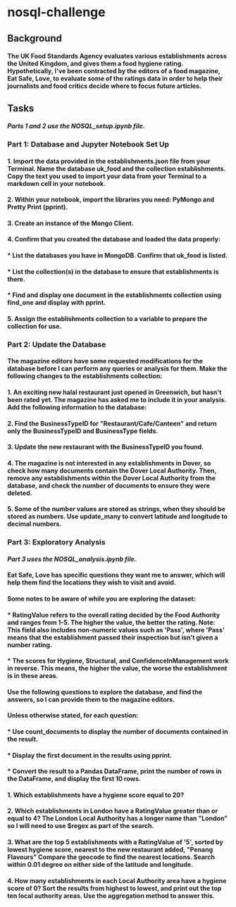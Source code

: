 # nosql-challenge

## **Background**

#### The UK Food Standards Agency evaluates various establishments across the United Kingdom, and gives them a food hygiene rating. Hypothetically, I've been contracted by the editors of a food magazine, Eat Safe, Love, to evaluate some of the ratings data in order to help their journalists and food critics decide where to focus future articles.

## Tasks

#### *Parts 1 and 2 use the NOSQL_setup.ipynb file.*

### **Part 1: Database and Jupyter Notebook Set Up**

#### 1. Import the data provided in the establishments.json file from your Terminal. Name the database uk_food and the collection establishments. Copy the text you used to import your data from your Terminal to a markdown cell in your notebook.

#### 2. Within your notebook, import the libraries you need: PyMongo and Pretty Print (pprint).

#### 3. Create an instance of the Mongo Client.

#### 4. Confirm that you created the database and loaded the data properly:

#### * List the databases you have in MongoDB. Confirm that uk_food is listed.
#### * List the collection(s) in the database to ensure that establishments is there.
#### * Find and display one document in the establishments collection using find_one and display with pprint.

#### 5. Assign the establishments collection to a variable to prepare the collection for use.

### **Part 2: Update the Database**

#### The magazine editors have some requested modifications for the database before I can perform any queries or analysis for them. Make the following changes to the establishments collection:

#### 1. An exciting new halal restaurant just opened in Greenwich, but hasn't been rated yet. The magazine has asked me to include it in your analysis. Add the following information to the database:	

#### 2. Find the BusinessTypeID for "Restaurant/Cafe/Canteen" and return only the BusinessTypeID and BusinessType fields.

#### 3. Update the new restaurant with the BusinessTypeID you found.

#### 4. The magazine is not interested in any establishments in Dover, so check how many documents contain the Dover Local Authority. Then, remove any establishments within the Dover Local Authority from the database, and check the number of documents to ensure they were deleted.

#### 5. Some of the number values are stored as strings, when they should be stored as numbers. Use update_many to convert latitude and longitude to decimal numbers.

### **Part 3: Exploratory Analysis**

#### *Part 3 uses the NOSQL_analysis.ipynb file.*

#### Eat Safe, Love has specific questions they want me to answer, which will help them find the locations they wish to visit and avoid.

#### Some notes to be aware of while you are exploring the dataset:

#### * RatingValue refers to the overall rating decided by the Food Authority and ranges from 1-5. The higher the value, the better the rating. Note: This field also includes non-numeric values such as 'Pass', where 'Pass' means that the establishment passed their inspection but isn't given a number rating.
#### * The scores for Hygiene, Structural, and ConfidenceInManagement work in reverse. This means, the higher the value, the worse the establishment is in these areas.

#### Use the following questions to explore the database, and find the answers, so I can provide them to the magazine editors.

#### Unless otherwise stated, for each question:

#### * Use count_documents to display the number of documents contained in the result.
#### * Display the first document in the results using pprint.
#### * Convert the result to a Pandas DataFrame, print the number of rows in the DataFrame, and display the first 10 rows.

#### 1. Which establishments have a hygiene score equal to 20?

#### 2. Which establishments in London have a RatingValue greater than or equal to 4? The London Local Authority has a longer name than "London" so I will need to use $regex as part of the search.

#### 3. What are the top 5 establishments with a RatingValue of '5', sorted by lowest hygiene score, nearest to the new restaurant added, "Penang Flavours" Compare the geocode to find the nearest locations. Search within 0.01 degree on either side of the latitude and longitude.

#### 4. How many establishments in each Local Authority area have a hygiene score of 0? Sort the results from highest to lowest, and print out the top ten local authority areas. Use the aggregation method to answer this.